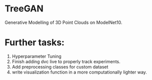 # TreeGAN
Generative Modelling of 3D Point Clouds on ModelNet10.

# Further tasks: 
1. Hyperparameter Tuning
2. Finish adding dvc live to properly track experiments.
3. Add preprocessing classes for custom dataset
4. write visualization function in a more computationally lighter way.
